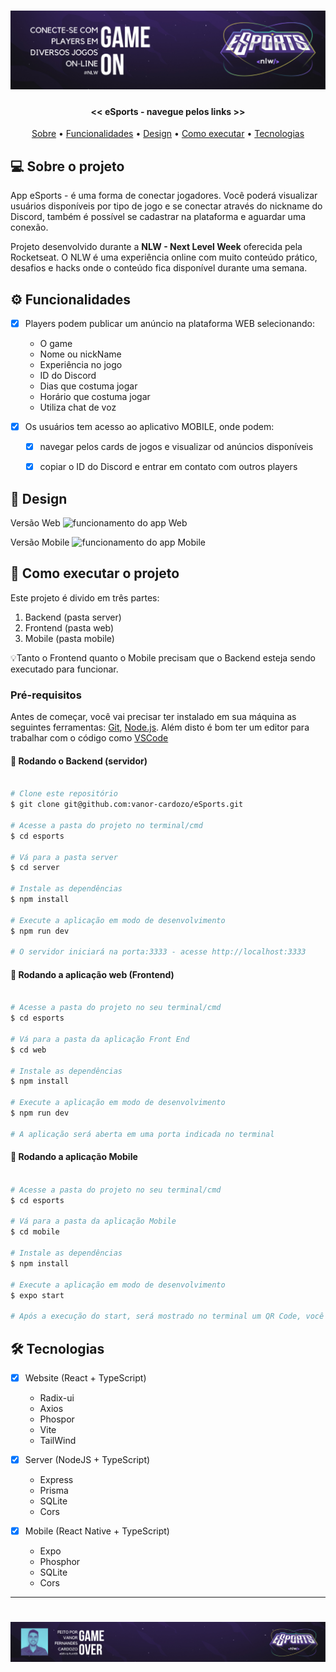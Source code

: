 <h1 align="center">
    <img alt="NextLevelWeek eSports" title="eSports" src="banner_readme_eSports.png"/>
</h1>

<h4 align="center"> 
	<< eSports - navegue pelos links >>
</h4>

<p align="center">
 <a href="#-sobre-o-projeto">Sobre</a> •
 <a href="#-funcionalidades">Funcionalidades</a> •
 <a href="#-design">Design</a> •
 <a href="#-como-executar-o-projeto">Como executar</a> • 
 <a href="#-tecnologias">Tecnologias</a> 
</p>


## 💻 Sobre o projeto

App eSports - é uma forma de conectar jogadores. Você poderá visualizar usuários disponíveis por tipo de jogo e se conectar através do nickname do Discord, também é possível se cadastrar na plataforma e aguardar uma conexão.

Projeto desenvolvido durante a **NLW - Next Level Week** oferecida pela Rocketseat.
O NLW é uma experiência online com muito conteúdo prático, desafios e hacks onde o conteúdo fica disponível durante uma semana.


## ⚙️ Funcionalidades

- [x] Players podem publicar um anúncio na plataforma WEB selecionando:
    - O game
    - Nome ou nickName
    - Experiência no jogo
    - ID do Discord
    - Dias que costuma jogar
    - Horário que costuma jogar
    - Utiliza chat de voz
    
- [x] Os usuários tem acesso ao aplicativo MOBILE, onde podem:
  - [x] navegar pelos cards de jogos e visualizar od anúncios disponíveis 
  - [x] copiar o ID do Discord e entrar em contato com outros players
  
  
## 🎨 Design

Versão Web
<img alt="funcionamento do app Web" title="web" src="eSports_Web.gif"/>

Versão Mobile
<img alt="funcionamento do app Mobile" title="mobile" src="eSports_Mobile.gif"/>

## 🚀 Como executar o projeto

Este projeto é divido em três partes:
1. Backend (pasta server) 
2. Frontend (pasta web)
3. Mobile (pasta mobile)

💡Tanto o Frontend quanto o Mobile precisam que o Backend esteja sendo executado para funcionar.

### Pré-requisitos

Antes de começar, você vai precisar ter instalado em sua máquina as seguintes ferramentas:
[Git](https://git-scm.com), [Node.js](https://nodejs.org/en/). 
Além disto é bom ter um editor para trabalhar com o código como [VSCode](https://code.visualstudio.com/)

#### 🎲 Rodando o Backend (servidor)

```bash

# Clone este repositório
$ git clone git@github.com:vanor-cardozo/eSports.git

# Acesse a pasta do projeto no terminal/cmd
$ cd esports

# Vá para a pasta server
$ cd server

# Instale as dependências
$ npm install

# Execute a aplicação em modo de desenvolvimento
$ npm run dev

# O servidor iniciará na porta:3333 - acesse http://localhost:3333 

```

#### 🧭 Rodando a aplicação web (Frontend)

```bash

# Acesse a pasta do projeto no seu terminal/cmd
$ cd esports

# Vá para a pasta da aplicação Front End
$ cd web

# Instale as dependências
$ npm install

# Execute a aplicação em modo de desenvolvimento
$ npm run dev

# A aplicação será aberta em uma porta indicada no terminal

```

#### 🚀 Rodando a aplicação Mobile

```bash

# Acesse a pasta do projeto no seu terminal/cmd
$ cd esports

# Vá para a pasta da aplicação Mobile
$ cd mobile

# Instale as dependências
$ npm install

# Execute a aplicação em modo de desenvolvimento
$ expo start

# Após a execução do start, será mostrado no terminal um QR Code, você pode escanear esse código com seu celular (baixe na loja do seu celular o app Expo Go).

```

## 🛠 Tecnologias

- [x] Website (React + TypeScript)
    - Radix-ui
    - Axios
    - Phospor
    - Vite
    - TailWind
    
 - [x] Server (NodeJS + TypeScript)
    - Express
    - Prisma
    - SQLite
    - Cors

 - [x] Mobile (React Native + TypeScript)
    - Expo
    - Phosphor
    - SQLite
    - Cors
---

<h1 align="center">
    <img alt="Rodapé com imagem e nome do autor Vanor Cardozo" title="eSports" src="footer_vanor_eSports.png"/>
</h1>
